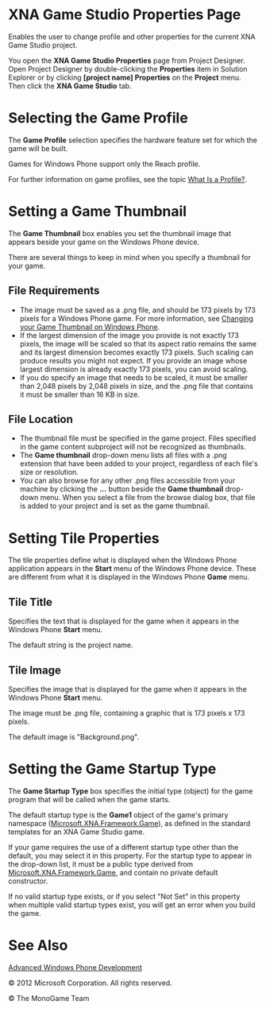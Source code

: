 

# XNA Game Studio Properties Page

Enables the user to change profile and other properties for the current XNA Game Studio project.

You open the **XNA Game Studio Properties** page from Project Designer. Open Project Designer by double-clicking the **Properties** item in Solution Explorer or by clicking **\[project name\] Properties** on the **Project** menu. Then click the **XNA Game Studio** tab.

# Selecting the Game Profile

The **Game Profile** selection specifies the hardware feature set for which the game will be built.

Games for Windows Phone support only the Reach profile.

For further information on game profiles, see the topic [What Is a Profile?](WhatIs_Profile.md).

# Setting a Game Thumbnail

The **Game Thumbnail** box enables you set the thumbnail image that appears beside your game on the Windows Phone device.

There are several things to keep in mind when you specify a thumbnail for your game.

## File Requirements

*   The image must be saved as a .png file, and should be 173 pixels by 173 pixels for a Windows Phone game. For more information, see [Changing your Game Thumbnail on Windows Phone](UsingXNA_GameIcon_Change.md).
*   If the largest dimension of the image you provide is not exactly 173 pixels, the image will be scaled so that its aspect ratio remains the same and its largest dimension becomes exactly 173 pixels. Such scaling can produce results you might not expect. If you provide an image whose largest dimension is already exactly 173 pixels, you can avoid scaling.
*   If you do specify an image that needs to be scaled, it must be smaller than 2,048 pixels by 2,048 pixels in size, and the .png file that contains it must be smaller than 16 KB in size.

## File Location

*   The thumbnail file must be specified in the game project. Files specified in the game content subproject will not be recognized as thumbnails.
*   The **Game thumbnail** drop-down menu lists all files with a .png extension that have been added to your project, regardless of each file's size or resolution.
*   You can also browse for any other .png files accessible from your machine by clicking the **...** button beside the **Game thumbnail** drop-down menu. When you select a file from the browse dialog box, that file is added to your project and is set as the game thumbnail.

# Setting Tile Properties

The tile properties define what is displayed when the Windows Phone application appears in the **Start** menu of the Windows Phone device. These are different from what it is displayed in the Windows Phone **Game** menu.

## Tile Title

Specifies the text that is displayed for the game when it appears in the Windows Phone **Start** menu.

The default string is the project name.

## Tile Image

Specifies the image that is displayed for the game when it appears in the Windows Phone **Start** menu.

The image must be .png file, containing a graphic that is 173 pixels x 173 pixels.

The default image is "Background.png".

# Setting the Game Startup Type

The **Game Startup Type** box specifies the initial type (object) for the game program that will be called when the game starts.

The default startup type is the **Game1** object of the game's primary namespace ([Microsoft.XNA.Framework.Game](http://msdn.microsoft.com/en-us/library/microsoft.xna.framework.game.aspx)), as defined in the standard templates for an XNA Game Studio game.

If your game requires the use of a different startup type other than the default, you may select it in this property. For the startup type to appear in the drop-down list, it must be a public type derived from [Microsoft.XNA.Framework.Game](http://msdn.microsoft.com/en-us/library/microsoft.xna.framework.game.aspx), and contain no private default constructor.

If no valid startup type exists, or if you select "Not Set" in this property when multiple valid startup types exist, you will get an error when you build the game.

# See Also

[Advanced Windows Phone Development](UsingXNA_GameStudio_Overviews.md)  

© 2012 Microsoft Corporation. All rights reserved.  

© The MonoGame Team